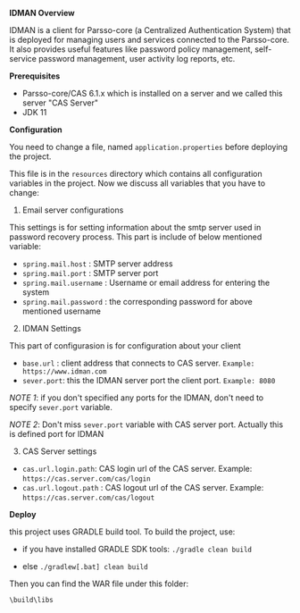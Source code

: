 **IDMAN Overview**

IDMAN is a client for Parsso-core (a Centralized Authentication System) that is deployed for managing users and services connected to the Parsso-core. It also provides useful features like password policy management, self-service password management, user activity log reports, etc.

**Prerequisites**

* Parsso-core/CAS 6.1.x which is installed on a server and we called this server "CAS Server"
* JDK 11



**Configuration**

You need to change a file, named `application.properties` before deploying the project.

This file is in the `resources` directory which contains all configuration variables in the project. Now we discuss all variables that you have to change:

1.  Email server configurations

This settings is for setting information about the smtp server used in password recovery process. This part is include of below mentioned variable:
*  `spring.mail.host` : SMTP server address
*  `spring.mail.port` : SMTP server port
*  `spring.mail.username` : Username or email address for entering the system
*  `spring.mail.password` : the corresponding password for above mentioned username

2.  IDMAN Settings

This part of configurasion is for configuration about your client
*  `base.url` : client address that connects to CAS server. `Example: https://www.idman.com`
*  `sever.port`: this the IDMAN server port the client port. `Example: 8080`

*NOTE 1*: if you don't specified any ports for the IDMAN, don't need to specify `sever.port` variable.

*NOTE 2*: Don't miss `sever.port` variable with CAS server port. Actually this is defined port for IDMAN

3.  CAS Server settings
*  `cas.url.login.path`: CAS login url of the CAS server. Example: `https://cas.server.com/cas/login`
*  `cas.url.logout.path` : CAS logout url of the CAS server. Example: `https://cas.server.com/cas/logout`




**Deploy**

this project uses GRADLE build tool. To build the project, use:

* if you have installed GRADLE SDK tools:
`./gradle clean build`

* else
 `./gradlew[.bat] clean build`

Then you can find the WAR file under this folder:

`\build\libs`




